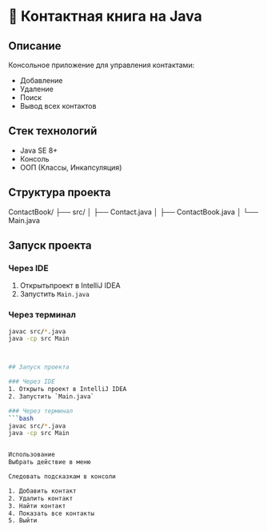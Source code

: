 # 📒 Контактная книга на Java

## Описание
Консольное приложение для управления контактами:
- Добавление
- Удаление
- Поиск
- Вывод всех контактов

## Стек технологий
- Java SE 8+
- Консоль
- ООП (Классы, Инкапсуляция)

## Структура проекта

ContactBook/
├── src/
│ ├── Contact.java
│ ├── ContactBook.java
│ └── Main.java


## Запуск проекта

### Через IDE
1. Открытьпроект в IntelliJ IDEA
2. Запустить `Main.java`

### Через терминал
```bash
javac src/*.java
java -cp src Main



## Запуск проекта

### Через IDE
1. Открыть проект в IntelliJ IDEA
2. Запустить `Main.java`

### Через терминал
```bash
javac src/*.java
java -cp src Main


Использование
Выбрать действие в меню

Следовать подсказкам в консоли

1. Добавить контакт
2. Удалить контакт
3. Найти контакт
4. Показать все контакты
5. Выйти

